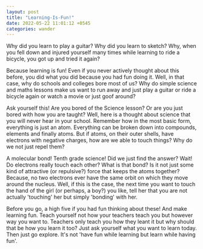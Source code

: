 ```yaml
---
layout: post
title: "Learning-Is-Fun!"
date: 2022-05-22 11:01:12 +0545
categories: wander
---
```


Why did you learn to play a guitar? Why did you learn to sketch? Why, when you fell down and injured yourself many times while learning to ride a bicycle, you got up and tried it again?

Because learning is fun! Even if you never actively thought about this before, you did what you did because you had fun doing it. Well, in that case, why do schools and colleges bore most of us? Why do simple science and maths lessons make us want to run away and just play a guitar or ride a bicycle again or watch a movie or just goof around?

Ask yourself this! Are you bored of the Science lesson? Or are you just bored with how you are taught? Well, here is a thought about science that you will never hear in your school. Remember how in the most basic form, everything is just an atom. Everything can be broken down into compounds, elements and finally atoms. But if atoms, on their outer shells, have electrons with negative charges, how are we able to touch things? Why do we not just repel them?

A molecular bond! Tenth grade science! Did we just find the answer? Wait! Do electrons really touch each other? What is that bond? Is it not just some kind of attractive (or repulsive?) force that keeps the atoms together? Because, no two electrons ever have the same orbit on which they move around the nucleus. Well, if this is the case, the next time you want to touch the hand of the girl (or perhaps, a boy?) you like, tell her that you are not actually 'touching' her but simply 'bonding' with her.

Before you go, a high five if you had fun thinking about these! And make learning fun. Teach yourself not how your teachers teach you but however way you want to. Teachers only teach you how they leant it but why should that be how you learn it too? Just ask yourself what you want to learn today. Then just go explore. It's not 'have fun while learning but learn while having fun'.
